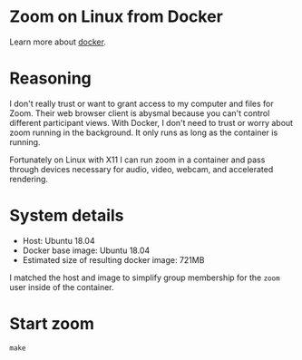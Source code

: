 # Zoom on Linux from Docker

Learn more about [docker][docker].

# Reasoning

I don't really trust or want to grant access to my computer and files for Zoom.
Their web browser client is abysmal because you can't control different
participant views.  With Docker, I don't need to trust or worry about zoom
running in the background.  It only runs as long as the container is running.

Fortunately on Linux with X11 I can run zoom in a container and pass through
devices necessary for audio, video, webcam, and accelerated rendering.

# System details

* Host: Ubuntu 18.04
* Docker base image: Ubuntu 18.04
* Estimated size of resulting docker image: 721MB

I matched the host and image to simplify group membership for the `zoom` user
inside of the container.

# Start zoom

    make

[docker]: https://www.docker.com/

